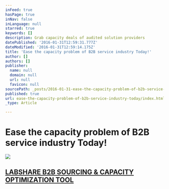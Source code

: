 ```yaml
---
inFeed: true
hasPage: true
inNav: false
inLanguage: null
starred: true
keywords: []
description: Grab capacity deals of audited solution providers
datePublished: '2016-01-31T12:59:31.777Z'
dateModified: '2016-01-31T12:59:14.175Z'
title: 'Ease the capacity problem of B2B service industry Today!'
author: []
authors: []
publisher:
  name: null
  domain: null
  url: null
  favicon: null
sourcePath: _posts/2016-01-31-ease-the-capacity-problem-of-b2b-service-industry-today.md
published: true
url: ease-the-capacity-problem-of-b2b-service-industry-today/index.html
_type: Article

---
```

# Ease the capacity problem of B2B service industry Today!
![](https://the-grid-user-content.s3-us-west-2.amazonaws.com/2d7ede67-a5dc-4002-a867-84953f424c7e.png)

## [LABSHARE B2B SOURCING & CAPACITY OPTIMIZATION TOOL][0]

[0]: http://www.labsharegroup.com/